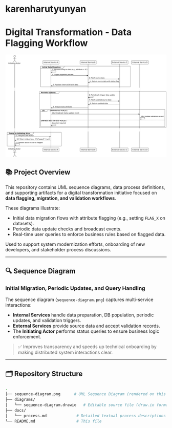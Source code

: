 # karenharutyunyan
# Digital Transformation - Data Flagging Workflow

![Sequence Diagram](sequence-diagram.png)

## 📚 Project Overview

This repository contains UML sequence diagrams, data process definitions, and supporting artifacts for a digital transformation initiative focused on **data flagging, migration, and validation workflows**.

These diagrams illustrate:
- Initial data migration flows with attribute flagging (e.g., setting `FLAG_X` on datasets).
- Periodic data update checks and broadcast events.
- Real-time user queries to enforce business rules based on flagged data.

Used to support system modernization efforts, onboarding of new developers, and stakeholder process discussions.

---

## 🔍 Sequence Diagram

### Initial Migration, Periodic Updates, and Query Handling
The sequence diagram (`sequence-diagram.png`) captures multi-service interactions:

- **Internal Services** handle data preparation, DB population, periodic updates, and validation triggers.
- **External Services** provide source data and accept validation records.
- The **Initiating Actor** performs status queries to ensure business logic enforcement.

> ✅ Improves transparency and speeds up technical onboarding by making distributed system interactions clear.

---

## 🗂️ Repository Structure

```bash
.
├── sequence-diagram.png      # UML Sequence Diagram (rendered on this page)
├── diagrams/
│   └── sequence-diagram.drawio   # Editable source file (draw.io format)
├── docs/
│   └── process.md             # Detailed textual process descriptions
└── README.md                  # This file
